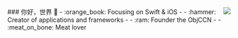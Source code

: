 <img align="right" src="https://github-readme-stats.vercel.app/api?username=RicardaY&show_icons=true&icon_color=CE1D2D&text_color=718096&bg_color=ffffff&hide_title=true" />  
### 你好，世界 👋  
- :orange_book: Focusing on Swift & iOS 
-  
- :hammer: Creator of applications and frameworks  
- 
- :ram: Founder the ObjCCN  
- 
- :meat_on_bone: Meat lover  
